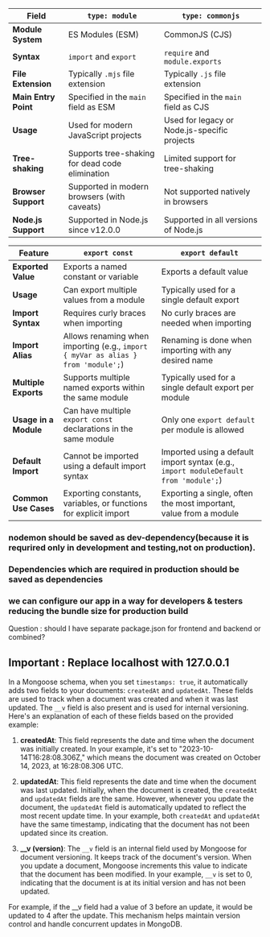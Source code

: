 | Field          | `type: module`                                   | `type: commonjs`                                  |
|----------------|--------------------------------------------------|---------------------------------------------------|
| **Module System** | ES Modules (ESM)                                | CommonJS (CJS)                                   |
| **Syntax**         | `import` and `export`                           | `require` and `module.exports`                   |
| **File Extension** | Typically `.mjs` file extension                | Typically `.js` file extension                   |
| **Main Entry Point** | Specified in the `main` field as ESM          | Specified in the `main` field as CJS             |
| **Usage**          | Used for modern JavaScript projects            | Used for legacy or Node.js-specific projects     |
| **Tree-shaking**   | Supports tree-shaking for dead code elimination | Limited support for tree-shaking                |
| **Browser Support** | Supported in modern browsers (with caveats)   | Not supported natively in browsers              |
| **Node.js Support** | Supported in Node.js since v12.0.0             | Supported in all versions of Node.js            |



| Feature              | `export const`                       | `export default`                    |
|----------------------|-------------------------------------|------------------------------------|
| **Exported Value**  | Exports a named constant or variable | Exports a default value            |
| **Usage**            | Can export multiple values from a module | Typically used for a single default export |
| **Import Syntax**    | Requires curly braces when importing | No curly braces are needed when importing |
| **Import Alias**     | Allows renaming when importing (e.g., `import { myVar as alias } from 'module';`) | Renaming is done when importing with any desired name |
| **Multiple Exports** | Supports multiple named exports within the same module | Typically used for a single default export per module |
| **Usage in a Module** | Can have multiple `export const` declarations in the same module | Only one `export default` per module is allowed |
| **Default Import**   | Cannot be imported using a default import syntax | Imported using a default import syntax (e.g., `import moduleDefault from 'module';`) |
| **Common Use Cases**  | Exporting constants, variables, or functions for explicit import | Exporting a single, often the most important, value from a module |


### nodemon should be saved as dev-dependency(because it is requrired only in development and testing,not on production).
### Dependencies which are required in production should be saved as dependencies
### we can configure our app in a way for developers & testers reducing the bundle size for production build

Question : should I have separate package.json for frontend and backend or combined?

## Important : Replace localhost with 127.0.0.1

In a Mongoose schema, when you set `timestamps: true`, it automatically adds two fields to your documents: `createdAt` and `updatedAt`. These fields are used to track when a document was created and when it was last updated. The `__v` field is also present and is used for internal versioning. Here's an explanation of each of these fields based on the provided example:

1. **createdAt**: This field represents the date and time when the document was initially created. In your example, it's set to "2023-10-14T16:28:08.306Z," which means the document was created on October 14, 2023, at 16:28:08.306 UTC.

2. **updatedAt**: This field represents the date and time when the document was last updated. Initially, when the document is created, the `createdAt` and `updatedAt` fields are the same. However, whenever you update the document, the `updatedAt` field is automatically updated to reflect the most recent update time. In your example, both `createdAt` and `updatedAt` have the same timestamp, indicating that the document has not been updated since its creation.

3. **__v (version)**: The `__v` field is an internal field used by Mongoose for document versioning. It keeps track of the document's version. When you update a document, Mongoose increments this value to indicate that the document has been modified. In your example, `__v` is set to 0, indicating that the document is at its initial version and has not been updated.

For example, if the __v field had a value of 3 before an update, it would be updated to 4 after the update. This mechanism helps maintain version control and handle concurrent updates in MongoDB.
